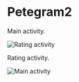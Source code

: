 # Petegram2
Main activity.

![Rating activity](https://github.com/FelipeMz-dev/Mascotas-rv-y-av/assets/75095139/4f67895d-596c-47e1-b1cf-951821a4c284)

Rating activity.

![Main activity](https://github.com/FelipeMz-dev/Mascotas-rv-y-av/assets/75095139/17c63ed8-528d-4b08-b713-1902f538315c)

